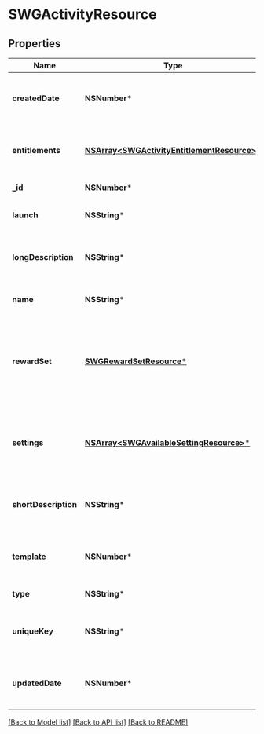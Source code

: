 # SWGActivityResource

## Properties
Name | Type | Description | Notes
------------ | ------------- | ------------- | -------------
**createdDate** | **NSNumber*** | The date/time this resource was created in seconds since unix epoch | [optional] 
**entitlements** | [**NSArray&lt;SWGActivityEntitlementResource&gt;***](SWGActivityEntitlementResource.md) | The list of items that can be used for entitlement (wager amounts/etc) | [optional] 
**_id** | **NSNumber*** | The unique ID for that resource | [optional] 
**launch** | **NSString*** | Details about how to launch the activity | [optional] 
**longDescription** | **NSString*** | The user friendly name of that resource. Defaults to blank string | [optional] 
**name** | **NSString*** | The user friendly name of that resource | 
**rewardSet** | [**SWGRewardSetResource***](SWGRewardSetResource.md) | The rewards to give at the end of each occurence of the activity. When creating/updating only id is used. Reward set must be pre-existing | [optional] 
**settings** | [**NSArray&lt;SWGAvailableSettingResource&gt;***](SWGAvailableSettingResource.md) | The list of settings and their options available for this activity. Not populated when getting listing | [optional] 
**shortDescription** | **NSString*** | The user friendly name of that resource. Defaults to blank string | [optional] 
**template** | **NSNumber*** | Whether this activity is a template for other activities. Default: false | [optional] 
**type** | **NSString*** | The type of the activity | 
**uniqueKey** | **NSString*** | The unique key (for static reference in code) of the activity | [optional] 
**updatedDate** | **NSNumber*** | The date/time this resource was last updated in seconds since unix epoch | [optional] 

[[Back to Model list]](../README.md#documentation-for-models) [[Back to API list]](../README.md#documentation-for-api-endpoints) [[Back to README]](../README.md)


